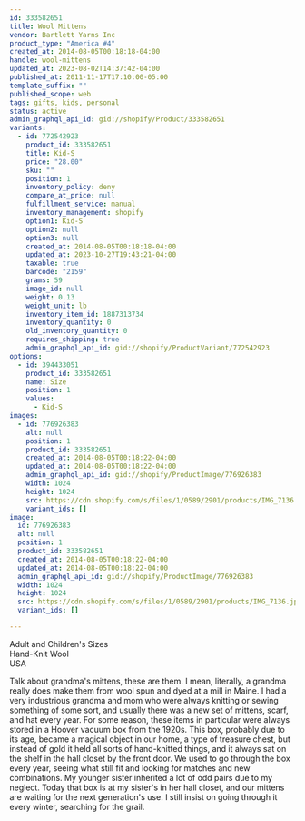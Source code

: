 ```yaml
---
id: 333582651
title: Wool Mittens
vendor: Bartlett Yarns Inc
product_type: "America #4"
created_at: 2014-08-05T00:18:18-04:00
handle: wool-mittens
updated_at: 2023-08-02T14:37:42-04:00
published_at: 2011-11-17T17:10:00-05:00
template_suffix: ""
published_scope: web
tags: gifts, kids, personal
status: active
admin_graphql_api_id: gid://shopify/Product/333582651
variants:
  - id: 772542923
    product_id: 333582651
    title: Kid-S
    price: "28.00"
    sku: ""
    position: 1
    inventory_policy: deny
    compare_at_price: null
    fulfillment_service: manual
    inventory_management: shopify
    option1: Kid-S
    option2: null
    option3: null
    created_at: 2014-08-05T00:18:18-04:00
    updated_at: 2023-10-27T19:43:21-04:00
    taxable: true
    barcode: "2159"
    grams: 59
    image_id: null
    weight: 0.13
    weight_unit: lb
    inventory_item_id: 1887313734
    inventory_quantity: 0
    old_inventory_quantity: 0
    requires_shipping: true
    admin_graphql_api_id: gid://shopify/ProductVariant/772542923
options:
  - id: 394433051
    product_id: 333582651
    name: Size
    position: 1
    values:
      - Kid-S
images:
  - id: 776926383
    alt: null
    position: 1
    product_id: 333582651
    created_at: 2014-08-05T00:18:22-04:00
    updated_at: 2014-08-05T00:18:22-04:00
    admin_graphql_api_id: gid://shopify/ProductImage/776926383
    width: 1024
    height: 1024
    src: https://cdn.shopify.com/s/files/1/0589/2901/products/IMG_7136.jpeg?v=1407212302
    variant_ids: []
image:
  id: 776926383
  alt: null
  position: 1
  product_id: 333582651
  created_at: 2014-08-05T00:18:22-04:00
  updated_at: 2014-08-05T00:18:22-04:00
  admin_graphql_api_id: gid://shopify/ProductImage/776926383
  width: 1024
  height: 1024
  src: https://cdn.shopify.com/s/files/1/0589/2901/products/IMG_7136.jpeg?v=1407212302
  variant_ids: []

---
```


Adult and Children's Sizes  
Hand-Knit Wool  
USA

Talk about grandma's mittens, these are them. I mean, literally, a grandma really does make them from wool spun and dyed at a mill in Maine. I had a very industrious grandma and mom who were always knitting or sewing something of some sort, and usually there was a new set of mittens, scarf, and hat every year. For some reason, these items in particular were always stored in a Hoover vacuum box from the 1920s. This box, probably due to its age, became a magical object in our home, a type of treasure chest, but instead of gold it held all sorts of hand-knitted things, and it always sat on the shelf in the hall closet by the front door. We used to go through the box every year, seeing what still fit and looking for matches and new combinations. My younger sister inherited a lot of odd pairs due to my neglect. Today that box is at my sister's in her hall closet, and our mittens are waiting for the next generation's use. I still insist on going through it every winter, searching for the grail.